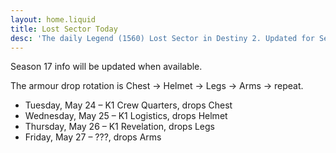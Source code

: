 ```yaml
---
layout: home.liquid
title: Lost Sector Today
desc: 'The daily Legend (1560) Lost Sector in Destiny 2. Updated for Season 17: Season of the Haunted.'
---
```


Season 17 info will be updated when available. 

The armour drop rotation is Chest → Helmet → Legs → Arms → repeat.

- Tuesday, May 24 – K1 Crew Quarters, drops Chest
- Wednesday, May 25 – K1 Logistics, drops Helmet
- Thursday, May 26 – K1 Revelation, drops Legs
- Friday, May 27 – ???, drops Arms